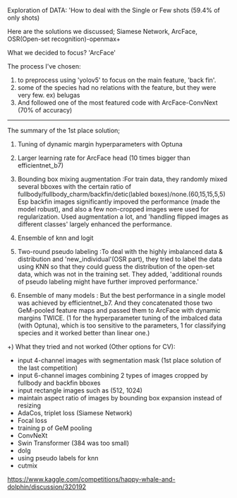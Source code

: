 
Exploration of DATA: 'How to deal with the Single or Few shots (59.4% of only shots)

Here are the solutions we discussed; Siamese Network, ArcFace, OSR(Open-set recognition)-openmax+

What we decided to focus? 'ArcFace'

The process I've chosen: 
  1) to preprocess using 'yolov5' to focus on the main feature, 'back fin'.
  2) some of the species had no relations with the feature, but they were very few. ex) belugas
  3) And followed one of the most featured code with ArcFace-ConvNext (70% of accuracy)







----------------------------------------
The summary of the 1st place solution;
  1) Tuning of dynamic margin hyperparameters with Optuna
  2) Larger learning rate for ArcFace head (10 times bigger than efficientnet_b7)
  3) Bounding box mixing augmentation 
    :For train data, they randomly mixed several bboxes with the certain ratio of fullbody/fullbody_charm/backfin/detic(labled boxes)/none.(60,15,15,5,5)
    Esp backfin images significantly impoved the performance (made the model robust), and also a few non-cropped images were used for regularization.
    Used augmentation a lot, and 'handling flipped images as different classes' largely enhanced the performance.
    
  4) Ensemble of knn and logit
  5) Two-round pseudo labeling
     :To deal with the highly imbalanced data & distribution and 'new_individual'(OSR part), they tried to label the data using KNN so that they could    guess the distribution of the open-set data, which was not in the training set. They added, 'additional rounds of pseudo labeling might have further improved performance.'

  6) Ensemble of many models
    : But the best performance in a single model was achieved by efficientnet_b7.
    And they concatenated those two GeM-pooled feature maps and passed them to ArcFace with dynamic margins TWICE.
    (1 for the hyperparameter tuning of the imbalced data (with Optuna), which is too sensitive to the parameters,
     1 for classifying species and it worked better than linear one.)







+) What they tried and not worked (Other options for CV):
  - input 4-channel images with segmentation mask (1st place solution of the last competition)
  - input 6-channel images combining 2 types of images cropped by fullbody and backfin bboxes
  - input rectangle images such as (512, 1024)
  - maintain aspect ratio of images by bounding box expansion instead of resizing
  - AdaCos, triplet loss (Siamese Network)
  - Focal loss
  - training p of GeM pooling
  - ConvNeXt
  - Swin Transformer (384 was too small)
  - dolg
  - using pseudo labels for knn
  - cutmix

https://www.kaggle.com/competitions/happy-whale-and-dolphin/discussion/320192
